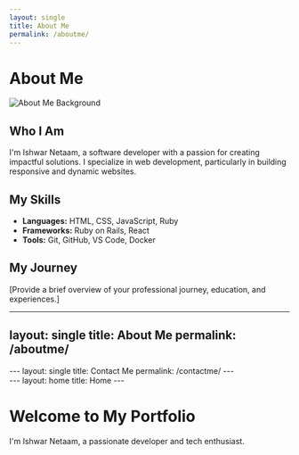 ```yaml
---
layout: single
title: About Me
permalink: /aboutme/
---
```


# About Me

![About Me Background](assets/images/about-background.jpg)

## Who I Am

I'm Ishwar Netaam, a software developer with a passion for creating impactful solutions. I specialize in web development, particularly in building responsive and dynamic websites.

## My Skills

- **Languages:** HTML, CSS, JavaScript, Ruby
- **Frameworks:** Ruby on Rails, React
- **Tools:** Git, GitHub, VS Code, Docker

## My Journey

[Provide a brief overview of your professional journey, education, and experiences.]

<!-- Add more sections as needed -->
---
layout: single
title: About Me
permalink: /aboutme/
---

<div class="page--aboutme">
  <!-- Existing content -->
</div>
---
layout: single
title: Contact Me
permalink: /contactme/
---

<div class="page--contactme">
  <!-- Existing content -->
</div>
---
layout: home
title: Home
---

<div class="hero-section">
  <h1>Welcome to My Portfolio</h1>
  <p>I'm Ishwar Netaam, a passionate developer and tech enthusiast.</p>
</div>

<!-- Existing content -->
